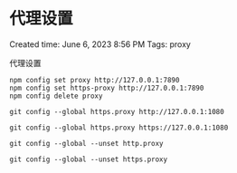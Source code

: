 # 代理设置

Created time: June 6, 2023 8:56 PM
Tags: proxy

代理设置

```tsx
npm config set proxy http://127.0.0.1:7890
npm config set https-proxy http://127.0.0.1:7890
npm config delete proxy
```

```tsx
git config --global https.proxy http://127.0.0.1:1080

git config --global https.proxy https://127.0.0.1:1080

git config --global --unset http.proxy

git config --global --unset https.proxy

```